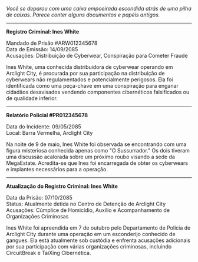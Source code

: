 _Você se deparou com uma caixa empoeirada escondida atrás de uma pilha de caixas. Parece conter alguns documentos e papéis antigos._

---

**Registro Criminal: Ines White**

Mandado de Prisão #ARW012345678  
Data de Emissão: 14/09/2085  
Acusações: Distribuição de Cyberwear, Conspiração para Cometer Fraude

Ines White, uma conhecida distribuidora de cyberwear operando em Arclight City, é procurada por sua participação na distribuição de cyberwears não regulamentados e potencialmente perigosos. Ela foi identificada como uma peça-chave em uma conspiração para enganar cidadãos desavisados vendendo componentes cibernéticos falsificados ou de qualidade inferior.

---

**Relatório Policial #PR012345678**

Data do Incidente: 09/05/2085  
Local: Barra Vermelha, Arclight City

Na noite de 9 de maio, Ines White foi observada se encontrando com uma figura misteriosa conhecida apenas como "O Sussurrador." Os dois tiveram uma discussão acalorada sobre um próximo roubo visando a sede da MegaEstate. Acredita-se que Ines foi encarregada de obter os cyberwears e implantes necessários para a operação.

---

**Atualização do Registro Criminal: Ines White**

Data da Prisão: 07/10/2085  
Status: Atualmente detida no Centro de Detenção de Arclight City  
Acusações: Cúmplice de Homicídio, Auxílio e Acompanhamento de Organizações Criminosas

Ines White foi apreendida em 7 de outubro pelo Departamento de Polícia de Arclight City durante uma operação em um esconderijo conhecido de gangues. Ela está atualmente sob custódia e enfrenta acusações adicionais por sua participação com várias organizações criminosas, incluindo CircuitBreak e TaiXing Cibernética.
